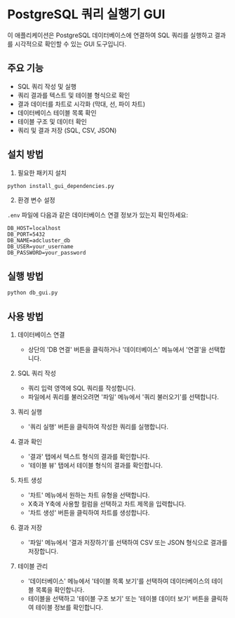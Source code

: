 # PostgreSQL 쿼리 실행기 GUI

이 애플리케이션은 PostgreSQL 데이터베이스에 연결하여 SQL 쿼리를 실행하고 결과를 시각적으로 확인할 수 있는 GUI 도구입니다.

## 주요 기능

- SQL 쿼리 작성 및 실행
- 쿼리 결과를 텍스트 및 테이블 형식으로 확인
- 결과 데이터를 차트로 시각화 (막대, 선, 파이 차트)
- 데이터베이스 테이블 목록 확인
- 테이블 구조 및 데이터 확인
- 쿼리 및 결과 저장 (SQL, CSV, JSON)

## 설치 방법

1. 필요한 패키지 설치

```bash
python install_gui_dependencies.py
```

2. 환경 변수 설정

`.env` 파일에 다음과 같은 데이터베이스 연결 정보가 있는지 확인하세요:

```
DB_HOST=localhost
DB_PORT=5432
DB_NAME=adcluster_db
DB_USER=your_username
DB_PASSWORD=your_password
```

## 실행 방법

```bash
python db_gui.py
```

## 사용 방법

1. 데이터베이스 연결
   - 상단의 'DB 연결' 버튼을 클릭하거나 '데이터베이스' 메뉴에서 '연결'을 선택합니다.

2. SQL 쿼리 작성
   - 쿼리 입력 영역에 SQL 쿼리를 작성합니다.
   - 파일에서 쿼리를 불러오려면 '파일' 메뉴에서 '쿼리 불러오기'를 선택합니다.

3. 쿼리 실행
   - '쿼리 실행' 버튼을 클릭하여 작성한 쿼리를 실행합니다.

4. 결과 확인
   - '결과' 탭에서 텍스트 형식의 결과를 확인합니다.
   - '테이블 뷰' 탭에서 테이블 형식의 결과를 확인합니다.

5. 차트 생성
   - '차트' 메뉴에서 원하는 차트 유형을 선택합니다.
   - X축과 Y축에 사용할 컬럼을 선택하고 차트 제목을 입력합니다.
   - '차트 생성' 버튼을 클릭하여 차트를 생성합니다.

6. 결과 저장
   - '파일' 메뉴에서 '결과 저장하기'를 선택하여 CSV 또는 JSON 형식으로 결과를 저장합니다.

7. 테이블 관리
   - '데이터베이스' 메뉴에서 '테이블 목록 보기'를 선택하여 데이터베이스의 테이블 목록을 확인합니다.
   - 테이블을 선택하고 '테이블 구조 보기' 또는 '테이블 데이터 보기' 버튼을 클릭하여 테이블 정보를 확인합니다.